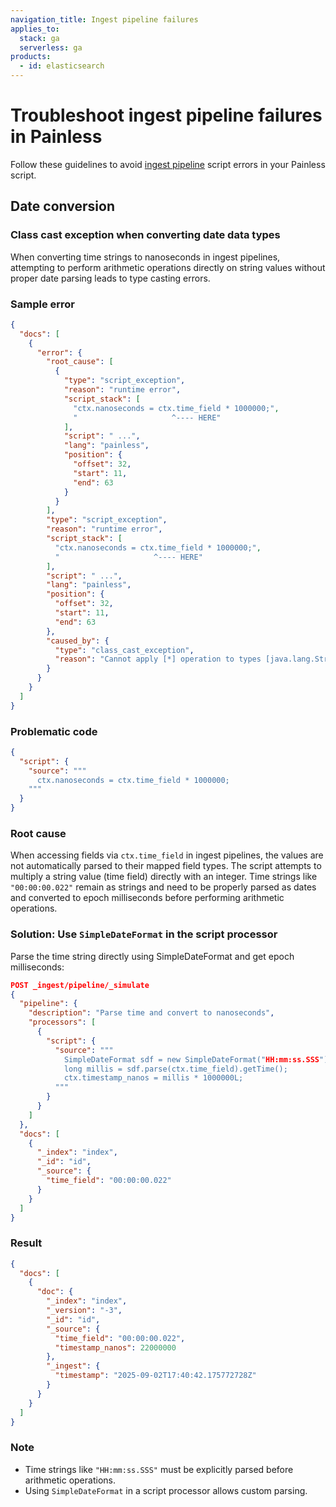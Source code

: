 ```yaml
---
navigation_title: Ingest pipeline failures
applies_to:
  stack: ga
  serverless: ga
products:
  - id: elasticsearch
---
```


# Troubleshoot ingest pipeline failures in Painless

Follow these guidelines to avoid [ingest pipeline](elasticsearch://reference/scripting-languages/painless/painless-ingest-processor-context.md) script errors in your Painless script.

## Date conversion

### Class cast exception when converting date data types

When converting time strings to nanoseconds in ingest pipelines, attempting to perform arithmetic operations directly on string values without proper date parsing leads to type casting errors. 

### Sample error

```json
{
  "docs": [
    {
      "error": {
        "root_cause": [
          {
            "type": "script_exception",
            "reason": "runtime error",
            "script_stack": [
              "ctx.nanoseconds = ctx.time_field * 1000000;",
              "                     ^---- HERE"
            ],
            "script": " ...",
            "lang": "painless",
            "position": {
              "offset": 32,
              "start": 11,
              "end": 63
            }
          }
        ],
        "type": "script_exception",
        "reason": "runtime error",
        "script_stack": [
          "ctx.nanoseconds = ctx.time_field * 1000000;",
          "                     ^---- HERE"
        ],
        "script": " ...",
        "lang": "painless",
        "position": {
          "offset": 32,
          "start": 11,
          "end": 63
        },
        "caused_by": {
          "type": "class_cast_exception",
          "reason": "Cannot apply [*] operation to types [java.lang.String] and [java.lang.Integer]."
        }
      }
    }
  ]
}
```

### Problematic code

```json
{
  "script": {
    "source": """
      ctx.nanoseconds = ctx.time_field * 1000000;
    """
  }
}
```

### Root cause

When accessing fields via `ctx.time_field` in ingest pipelines, the values are not automatically parsed to their mapped field types. The script attempts to multiply a string value (time field) directly with an integer. Time strings like `"00:00:00.022"` remain as strings and need to be properly parsed as dates and converted to epoch milliseconds before performing arithmetic operations.

### Solution: Use `SimpleDateFormat` in the script processor

Parse the time string directly using SimpleDateFormat and get epoch milliseconds:

```json
POST _ingest/pipeline/_simulate
{
  "pipeline": {
    "description": "Parse time and convert to nanoseconds",
    "processors": [
      {
        "script": {
          "source": """
            SimpleDateFormat sdf = new SimpleDateFormat("HH:mm:ss.SSS");
            long millis = sdf.parse(ctx.time_field).getTime();
            ctx.timestamp_nanos = millis * 1000000L;
          """
        }
      }
    ]
  },
  "docs": [
    {
      "_index": "index",
      "_id": "id",
      "_source": {
        "time_field": "00:00:00.022"
      }
    }
  ]
}
```

### Result

```json
{
  "docs": [
    {
      "doc": {
        "_index": "index",
        "_version": "-3",
        "_id": "id",
        "_source": {
          "time_field": "00:00:00.022",
          "timestamp_nanos": 22000000
        },
        "_ingest": {
          "timestamp": "2025-09-02T17:40:42.175772728Z"
        }
      }
    }
  ]
}
```

### Note

* Time strings like `"HH:mm:ss.SSS"` must be explicitly parsed before arithmetic operations.  
* Using `SimpleDateFormat` in a script processor allows custom parsing.
